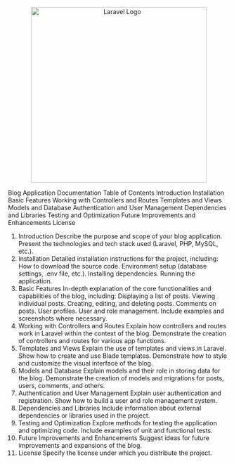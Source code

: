 <p align="center"><a href="https://laravel.com" target="_blank"><img src="https://raw.githubusercontent.com/laravel/art/master/logo-lockup/5%20SVG/2%20CMYK/1%20Full%20Color/laravel-logolockup-cmyk-red.svg" width="400" alt="Laravel Logo"></a></p>


Blog Application Documentation
Table of Contents
Introduction
Installation
Basic Features
Working with Controllers and Routes
Templates and Views
Models and Database
Authentication and User Management
Dependencies and Libraries
Testing and Optimization
Future Improvements and Enhancements
License
1. Introduction
Describe the purpose and scope of your blog application.
Present the technologies and tech stack used (Laravel, PHP, MySQL, etc.).
2. Installation
Detailed installation instructions for the project, including:
How to download the source code.
Environment setup (database settings, .env file, etc.).
Installing dependencies.
Running the application.
3. Basic Features
In-depth explanation of the core functionalities and capabilities of the blog, including:
Displaying a list of posts.
Viewing individual posts.
Creating, editing, and deleting posts.
Comments on posts.
User profiles.
User and role management.
Include examples and screenshots where necessary.
4. Working with Controllers and Routes
Explain how controllers and routes work in Laravel within the context of the blog.
Demonstrate the creation of controllers and routes for various app functions.
5. Templates and Views
Explain the use of templates and views in Laravel.
Show how to create and use Blade templates.
Demonstrate how to style and customize the visual interface of the blog.
6. Models and Database
Explain models and their role in storing data for the blog.
Demonstrate the creation of models and migrations for posts, users, comments, and others.
7. Authentication and User Management
Explain user authentication and registration.
Show how to build a user and role management system.
8. Dependencies and Libraries
Include information about external dependencies or libraries used in the project.
9. Testing and Optimization
Explore methods for testing the application and optimizing code.
Include examples of unit and functional tests.
10. Future Improvements and Enhancements
Suggest ideas for future improvements and expansions of the blog.
11. License
Specify the license under which you distribute the project.
